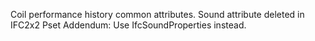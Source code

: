 Coil performance history common attributes.
Sound attribute deleted in IFC2x2 Pset Addendum: Use IfcSoundProperties instead.
